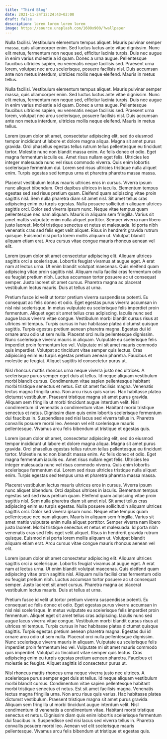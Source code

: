 ```yaml
---
title: "Third Blog"
date: 2021-11-24T12:24:43+02:00
draft: false
description: lorem lorem lorem lorem
image: https://source.unsplash.com/1600x900/?wallpaper
---
```


Nulla facilisi. Vestibulum elementum tempus aliquet. Mauris pulvinar semper massa, quis ullamcorper enim. Sed luctus luctus ante vitae dignissim. Nunc elit metus, fermentum non neque sed, efficitur lacinia turpis. Duis nec augue in enim varius molestie a id quam. Donec a urna augue. Pellentesque faucibus ultricies sapien, eu venenatis neque facilisis sed. Praesent urna lorem, volutpat nec arcu scelerisque, posuere facilisis nisl. Duis accumsan ante non metus interdum, ultricies mollis neque eleifend. Mauris in metus tellus.

Nulla facilisi. Vestibulum elementum tempus aliquet. Mauris pulvinar semper massa, quis ullamcorper enim. Sed luctus luctus ante vitae dignissim. Nunc elit metus, fermentum non neque sed, efficitur lacinia turpis. Duis nec augue in enim varius molestie a id quam. Donec a urna augue. Pellentesque faucibus ultricies sapien, eu venenatis neque facilisis sed. Praesent urna lorem, volutpat nec arcu scelerisque, posuere facilisis nisl. Duis accumsan ante non metus interdum, ultricies mollis neque eleifend. Mauris in metus tellus.

Lorem ipsum dolor sit amet, consectetur adipiscing elit, sed do eiusmod tempor incididunt ut labore et dolore magna aliqua. Magna sit amet purus gravida. Orci phasellus egestas tellus rutrum tellus pellentesque eu tincidunt tortor. Molestie nunc non blandit massa enim. Ac felis donec et odio. Eget magna fermentum iaculis eu. Amet risus nullam eget felis. Ultricies leo integer malesuada nunc vel risus commodo viverra. Quis enim lobortis scelerisque fermentum dui. Lorem sed risus ultricies tristique nulla aliquet enim. Turpis egestas sed tempus urna et pharetra pharetra massa massa.

Placerat vestibulum lectus mauris ultrices eros in cursus. Viverra ipsum nunc aliquet bibendum. Orci dapibus ultrices in iaculis. Elementum tempus egestas sed sed risus pretium quam. Eleifend quam adipiscing vitae proin sagittis nisl. Sem nulla pharetra diam sit amet nisl. Sit amet tellus cras adipiscing enim eu turpis egestas. Nulla posuere sollicitudin aliquam ultrices sagittis orci. Dolor sed viverra ipsum nunc. Neque vitae tempus quam pellentesque nec nam aliquam. Mauris in aliquam sem fringilla. Varius sit amet mattis vulputate enim nulla aliquet porttitor. Semper viverra nam libero justo laoreet. Morbi tristique senectus et netus et malesuada. Id porta nibh venenatis cras sed felis eget velit aliquet. Risus in hendrerit gravida rutrum quisque. Euismod nisi porta lorem mollis aliquam ut. Volutpat blandit aliquam etiam erat. Arcu cursus vitae congue mauris rhoncus aenean vel elit.

Lorem ipsum dolor sit amet consectetur adipiscing elit. Aliquam ultrices sagittis orci a scelerisque. Lobortis feugiat vivamus at augue eget. A erat nam at lectus urna. Ut enim blandit volutpat maecenas. Quis eleifend quam adipiscing vitae proin sagittis nisl. Aliquam nulla facilisi cras fermentum odio eu feugiat pretium nibh. Luctus accumsan tortor posuere ac ut consequat semper. Justo laoreet sit amet cursus. Pharetra magna ac placerat vestibulum lectus mauris. Duis at tellus at urna.

Pretium fusce id velit ut tortor pretium viverra suspendisse potenti. Eu consequat ac felis donec et odio. Eget egestas purus viverra accumsan in nisl nisi scelerisque. In metus vulputate eu scelerisque felis imperdiet proin fermentum. Aliquet eget sit amet tellus cras adipiscing. Iaculis nunc sed augue lacus viverra vitae congue. Vestibulum morbi blandit cursus risus at ultrices mi tempus. Turpis cursus in hac habitasse platea dictumst quisque sagittis. Turpis egestas pretium aenean pharetra magna. Egestas dui id ornare arcu odio ut sem nulla. Placerat orci nulla pellentesque dignissim. Nunc scelerisque viverra mauris in aliquam. Vulputate eu scelerisque felis imperdiet proin fermentum leo vel. Vulputate mi sit amet mauris commodo quis imperdiet. Volutpat ac tincidunt vitae semper quis lectus. Cras adipiscing enim eu turpis egestas pretium aenean pharetra. Faucibus et molestie ac feugiat. Aliquet sagittis id consectetur purus ut.

Nisl rhoncus mattis rhoncus urna neque viverra justo nec ultrices. A scelerisque purus semper eget duis at tellus. Id neque aliquam vestibulum morbi blandit cursus. Condimentum vitae sapien pellentesque habitant morbi tristique senectus et netus. Est sit amet facilisis magna. Venenatis lectus magna fringilla urna. Non arcu risus quis varius. Hac habitasse platea dictumst vestibulum. Praesent tristique magna sit amet purus gravida. Aliquam sem fringilla ut morbi tincidunt augue interdum velit. Nisl condimentum id venenatis a condimentum vitae. Habitant morbi tristique senectus et netus. Dignissim diam quis enim lobortis scelerisque fermentum dui faucibus in. Suspendisse sed nisi lacus sed viverra tellus in. Pharetra convallis posuere morbi leo. Aenean vel elit scelerisque mauris pellentesque. Vivamus arcu felis bibendum ut tristique et egestas quis.

Lorem ipsum dolor sit amet, consectetur adipiscing elit, sed do eiusmod tempor incididunt ut labore et dolore magna aliqua. Magna sit amet purus gravida. Orci phasellus egestas tellus rutrum tellus pellentesque eu tincidunt tortor. Molestie nunc non blandit massa enim. Ac felis donec et odio. Eget magna fermentum iaculis eu. Amet risus nullam eget felis. Ultricies leo integer malesuada nunc vel risus commodo viverra. Quis enim lobortis scelerisque fermentum dui. Lorem sed risus ultricies tristique nulla aliquet enim. Turpis egestas sed tempus urna et pharetra pharetra massa massa.

Placerat vestibulum lectus mauris ultrices eros in cursus. Viverra ipsum nunc aliquet bibendum. Orci dapibus ultrices in iaculis. Elementum tempus egestas sed sed risus pretium quam. Eleifend quam adipiscing vitae proin sagittis nisl. Sem nulla pharetra diam sit amet nisl. Sit amet tellus cras adipiscing enim eu turpis egestas. Nulla posuere sollicitudin aliquam ultrices sagittis orci. Dolor sed viverra ipsum nunc. Neque vitae tempus quam pellentesque nec nam aliquam. Mauris in aliquam sem fringilla. Varius sit amet mattis vulputate enim nulla aliquet porttitor. Semper viverra nam libero justo laoreet. Morbi tristique senectus et netus et malesuada. Id porta nibh venenatis cras sed felis eget velit aliquet. Risus in hendrerit gravida rutrum quisque. Euismod nisi porta lorem mollis aliquam ut. Volutpat blandit aliquam etiam erat. Arcu cursus vitae congue mauris rhoncus aenean vel elit.

Lorem ipsum dolor sit amet consectetur adipiscing elit. Aliquam ultrices sagittis orci a scelerisque. Lobortis feugiat vivamus at augue eget. A erat nam at lectus urna. Ut enim blandit volutpat maecenas. Quis eleifend quam adipiscing vitae proin sagittis nisl. Aliquam nulla facilisi cras fermentum odio eu feugiat pretium nibh. Luctus accumsan tortor posuere ac ut consequat semper. Justo laoreet sit amet cursus. Pharetra magna ac placerat vestibulum lectus mauris. Duis at tellus at urna.

Pretium fusce id velit ut tortor pretium viverra suspendisse potenti. Eu consequat ac felis donec et odio. Eget egestas purus viverra accumsan in nisl nisi scelerisque. In metus vulputate eu scelerisque felis imperdiet proin fermentum. Aliquet eget sit amet tellus cras adipiscing. Iaculis nunc sed augue lacus viverra vitae congue. Vestibulum morbi blandit cursus risus at ultrices mi tempus. Turpis cursus in hac habitasse platea dictumst quisque sagittis. Turpis egestas pretium aenean pharetra magna. Egestas dui id ornare arcu odio ut sem nulla. Placerat orci nulla pellentesque dignissim. Nunc scelerisque viverra mauris in aliquam. Vulputate eu scelerisque felis imperdiet proin fermentum leo vel. Vulputate mi sit amet mauris commodo quis imperdiet. Volutpat ac tincidunt vitae semper quis lectus. Cras adipiscing enim eu turpis egestas pretium aenean pharetra. Faucibus et molestie ac feugiat. Aliquet sagittis id consectetur purus ut.

Nisl rhoncus mattis rhoncus urna neque viverra justo nec ultrices. A scelerisque purus semper eget duis at tellus. Id neque aliquam vestibulum morbi blandit cursus. Condimentum vitae sapien pellentesque habitant morbi tristique senectus et netus. Est sit amet facilisis magna. Venenatis lectus magna fringilla urna. Non arcu risus quis varius. Hac habitasse platea dictumst vestibulum. Praesent tristique magna sit amet purus gravida. Aliquam sem fringilla ut morbi tincidunt augue interdum velit. Nisl condimentum id venenatis a condimentum vitae. Habitant morbi tristique senectus et netus. Dignissim diam quis enim lobortis scelerisque fermentum dui faucibus in. Suspendisse sed nisi lacus sed viverra tellus in. Pharetra convallis posuere morbi leo. Aenean vel elit scelerisque mauris pellentesque. Vivamus arcu felis bibendum ut tristique et egestas quis.